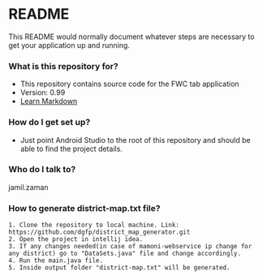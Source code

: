 # README #

This README would normally document whatever steps are necessary to get your application up and running.

### What is this repository for? ###

* This repository contains source code for the FWC tab application
* Version: 0.99
* [Learn Markdown](https://bitbucket.org/tutorials/markdowndemo)

### How do I get set up? ###

* Just point Android Studio to the root of this repository and should be able to find the project details.


### Who do I talk to? ###

jamil.zaman


### How to generate district-map.txt file? ###
    1. Clone the repository to local machine. Link: https://github.com/dgfp/district_map_generator.git
    2. Open the project in intellij idea.
    3. If any changes needed(in case of mamoni-webservice ip change for any district) go to "DataSets.java" file and change accordingly.
    4. Run the main.java file.
    5. Inside output folder "district-map.txt" will be generated.